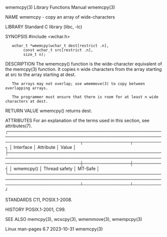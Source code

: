 wmemcpy(3)							   Library Functions Manual							    wmemcpy(3)

NAME
       wmemcpy - copy an array of wide-characters

LIBRARY
       Standard C library (libc, -lc)

SYNOPSIS
       #include <wchar.h>

       wchar_t *wmemcpy(wchar_t dest[restrict .n],
			const wchar_t src[restrict .n],
			size_t n);

DESCRIPTION
       The  wmemcpy()  function is the wide-character equivalent of the memcpy(3) function.  It copies n wide characters from the array starting at src to the
       array starting at dest.

       The arrays may not overlap; use wmemmove(3) to copy between overlapping arrays.

       The programmer must ensure that there is room for at least n wide characters at dest.

RETURN VALUE
       wmemcpy() returns dest.

ATTRIBUTES
       For an explanation of the terms used in this section, see attributes(7).
       ┌───────────────────────────────────────────────────────────────────────────────────────────────────────────────────────────┬───────────────┬─────────┐
       │ Interface														   │ Attribute	   │ Value   │
       ├───────────────────────────────────────────────────────────────────────────────────────────────────────────────────────────┼───────────────┼─────────┤
       │ wmemcpy()														   │ Thread safety │ MT-Safe │
       └───────────────────────────────────────────────────────────────────────────────────────────────────────────────────────────┴───────────────┴─────────┘

STANDARDS
       C11, POSIX.1-2008.

HISTORY
       POSIX.1-2001, C99.

SEE ALSO
       memcpy(3), wcscpy(3), wmemmove(3), wmempcpy(3)

Linux man-pages 6.7							  2023-10-31								    wmemcpy(3)
